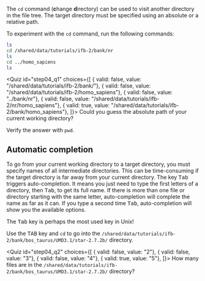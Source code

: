 <script>
import Quiz from "components/Quiz.svelte";
</script>

The `cd` command (**c**hange **d**irectory) can be used to visit another directory in the file tree. 
The target directory must be specified using an absolute or a relative path. 

To experiment with the `cd` command, run the following commands:

```bash
ls
cd /shared/data/tutorials/ifb-2/bank/nr
ls
cd ../homo_sapiens
ls 
```

<Quiz id="step04_q1" choices={[
	{ valid: false, value: "/shared/data/tutorials/ifb-2/bank/"},
	{ valid: false, value: "/shared/data/tutorials/ifb-2/homo_sapiens"},
	{ valid: false, value: "../bank/nr"},
	{ valid: false, value: "/shared/data/tutorials/ifb-2/nr/homo_sapiens"},
	{ valid: true, value: "/shared/data/tutorials/ifb-2/bank/homo_sapiens"},
]}>
	<span slot="prompt">
		Could you guess the absolute path of your current working directory?
	</span>
</Quiz>

Verify the answer with `pwd`.

## Automatic completion

To go from your current working directory to a target directory, you must specify names of all intermediate directories. This can be time-consuming if the target directory is far away from your current directory. 
The key <kbd>Tab</kbd> triggers auto-completion. It means you just need to type the first letters of a directory, then <kbd>Tab</kbd>, to get its full name. If there is more than one file or directory starting with the same letter, auto-completion will complete the name as far as it can. If you type a second time <kbd>Tab</kbd>, auto-completion will show you the available options.

The <kbd>Tab</kbd> key is perhaps the most used key in Unix!

Use the <kbd>TAB</kbd> key and `cd` to go into the `/shared/data/tutorials/ifb-2/bank/bos_taurus/UMD3.1/star-2.7.2b/` directory.

<Quiz id="step04_q2" choices={[
	{ valid: false, value: "2"},
	{ valid: false, value: "3"},
	{ valid: false, value: "4"},
	{ valid: true, value: "5"},
]}>
	<span slot="prompt">
		How many files are in the `/shared/data/tutorials/ifb-2/bank/bos_taurus/UMD3.1/star-2.7.2b/` directory?
	</span>
</Quiz>
